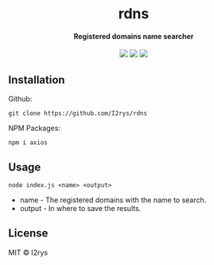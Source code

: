 <h1 align="center">rdns</h1>
<h4 align="center">Registered domains name searcher</h4>
<p align="center">
	<a href="https://github.com/I2rys/rdns/blob/main/LICENSE"><img src="https://img.shields.io/github/license/I2rys/rdns?style=flat-square"></img></a>
	<a href="https://github.com/I2rys/rdns/issues"><img src="https://img.shields.io/github/issues/I2rys/rdns.svg"></img></a>
	<a href="https://nodejs.org/"><img src="https://img.shields.io/badge/-Nodejs-green?style=flat-square&logo=Node.js"></img></a>
</p>


## Installation
Github:

    git clone https://github.com/I2rys/rdns
    
NPM Packages:
```
npm i axios
```

## Usage
```
node index.js <name> <output>
```

+ name - The registered domains with the name to search.
+ output - In where to save the results.

## License
MIT © I2rys
